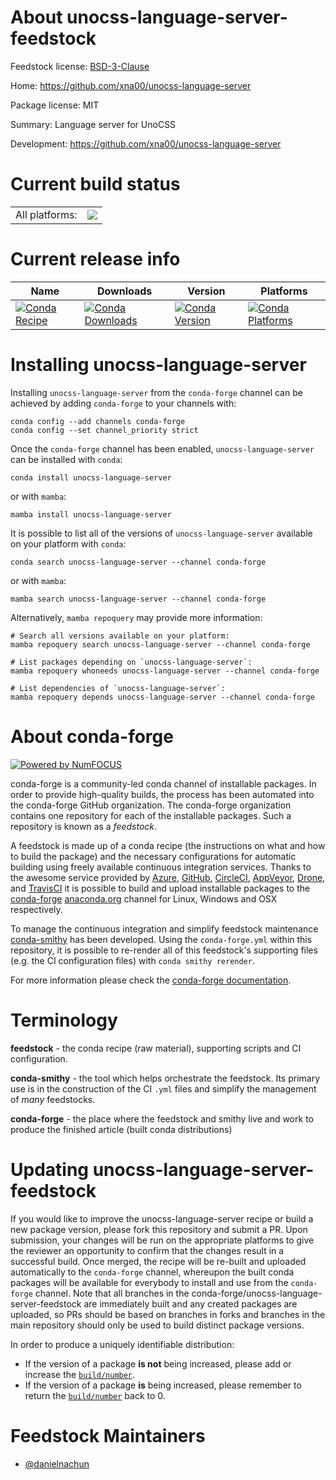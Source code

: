 About unocss-language-server-feedstock
======================================

Feedstock license: [BSD-3-Clause](https://github.com/conda-forge/unocss-language-server-feedstock/blob/main/LICENSE.txt)

Home: https://github.com/xna00/unocss-language-server

Package license: MIT

Summary: Language server for UnoCSS

Development: https://github.com/xna00/unocss-language-server

Current build status
====================


<table><tr><td>All platforms:</td>
    <td>
      <a href="https://dev.azure.com/conda-forge/feedstock-builds/_build/latest?definitionId=24438&branchName=main">
        <img src="https://dev.azure.com/conda-forge/feedstock-builds/_apis/build/status/unocss-language-server-feedstock?branchName=main">
      </a>
    </td>
  </tr>
</table>

Current release info
====================

| Name | Downloads | Version | Platforms |
| --- | --- | --- | --- |
| [![Conda Recipe](https://img.shields.io/badge/recipe-unocss--language--server-green.svg)](https://anaconda.org/conda-forge/unocss-language-server) | [![Conda Downloads](https://img.shields.io/conda/dn/conda-forge/unocss-language-server.svg)](https://anaconda.org/conda-forge/unocss-language-server) | [![Conda Version](https://img.shields.io/conda/vn/conda-forge/unocss-language-server.svg)](https://anaconda.org/conda-forge/unocss-language-server) | [![Conda Platforms](https://img.shields.io/conda/pn/conda-forge/unocss-language-server.svg)](https://anaconda.org/conda-forge/unocss-language-server) |

Installing unocss-language-server
=================================

Installing `unocss-language-server` from the `conda-forge` channel can be achieved by adding `conda-forge` to your channels with:

```
conda config --add channels conda-forge
conda config --set channel_priority strict
```

Once the `conda-forge` channel has been enabled, `unocss-language-server` can be installed with `conda`:

```
conda install unocss-language-server
```

or with `mamba`:

```
mamba install unocss-language-server
```

It is possible to list all of the versions of `unocss-language-server` available on your platform with `conda`:

```
conda search unocss-language-server --channel conda-forge
```

or with `mamba`:

```
mamba search unocss-language-server --channel conda-forge
```

Alternatively, `mamba repoquery` may provide more information:

```
# Search all versions available on your platform:
mamba repoquery search unocss-language-server --channel conda-forge

# List packages depending on `unocss-language-server`:
mamba repoquery whoneeds unocss-language-server --channel conda-forge

# List dependencies of `unocss-language-server`:
mamba repoquery depends unocss-language-server --channel conda-forge
```


About conda-forge
=================

[![Powered by
NumFOCUS](https://img.shields.io/badge/powered%20by-NumFOCUS-orange.svg?style=flat&colorA=E1523D&colorB=007D8A)](https://numfocus.org)

conda-forge is a community-led conda channel of installable packages.
In order to provide high-quality builds, the process has been automated into the
conda-forge GitHub organization. The conda-forge organization contains one repository
for each of the installable packages. Such a repository is known as a *feedstock*.

A feedstock is made up of a conda recipe (the instructions on what and how to build
the package) and the necessary configurations for automatic building using freely
available continuous integration services. Thanks to the awesome service provided by
[Azure](https://azure.microsoft.com/en-us/services/devops/), [GitHub](https://github.com/),
[CircleCI](https://circleci.com/), [AppVeyor](https://www.appveyor.com/),
[Drone](https://cloud.drone.io/welcome), and [TravisCI](https://travis-ci.com/)
it is possible to build and upload installable packages to the
[conda-forge](https://anaconda.org/conda-forge) [anaconda.org](https://anaconda.org/)
channel for Linux, Windows and OSX respectively.

To manage the continuous integration and simplify feedstock maintenance
[conda-smithy](https://github.com/conda-forge/conda-smithy) has been developed.
Using the ``conda-forge.yml`` within this repository, it is possible to re-render all of
this feedstock's supporting files (e.g. the CI configuration files) with ``conda smithy rerender``.

For more information please check the [conda-forge documentation](https://conda-forge.org/docs/).

Terminology
===========

**feedstock** - the conda recipe (raw material), supporting scripts and CI configuration.

**conda-smithy** - the tool which helps orchestrate the feedstock.
                   Its primary use is in the construction of the CI ``.yml`` files
                   and simplify the management of *many* feedstocks.

**conda-forge** - the place where the feedstock and smithy live and work to
                  produce the finished article (built conda distributions)


Updating unocss-language-server-feedstock
=========================================

If you would like to improve the unocss-language-server recipe or build a new
package version, please fork this repository and submit a PR. Upon submission,
your changes will be run on the appropriate platforms to give the reviewer an
opportunity to confirm that the changes result in a successful build. Once
merged, the recipe will be re-built and uploaded automatically to the
`conda-forge` channel, whereupon the built conda packages will be available for
everybody to install and use from the `conda-forge` channel.
Note that all branches in the conda-forge/unocss-language-server-feedstock are
immediately built and any created packages are uploaded, so PRs should be based
on branches in forks and branches in the main repository should only be used to
build distinct package versions.

In order to produce a uniquely identifiable distribution:
 * If the version of a package **is not** being increased, please add or increase
   the [``build/number``](https://docs.conda.io/projects/conda-build/en/latest/resources/define-metadata.html#build-number-and-string).
 * If the version of a package **is** being increased, please remember to return
   the [``build/number``](https://docs.conda.io/projects/conda-build/en/latest/resources/define-metadata.html#build-number-and-string)
   back to 0.

Feedstock Maintainers
=====================

* [@danielnachun](https://github.com/danielnachun/)


